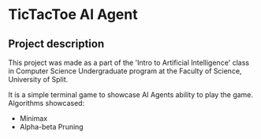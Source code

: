 # TicTacToe AI Agent
## Project description
This project was made as a part of the 'Intro to Artificial Intelligence' class in Computer Science Undergraduate program at the Faculty of Science, University of Split.

It is a simple terminal game to showcase AI Agents ability to play the game.
Algorithms showcased:
* Minimax 
* Alpha-beta Pruning
